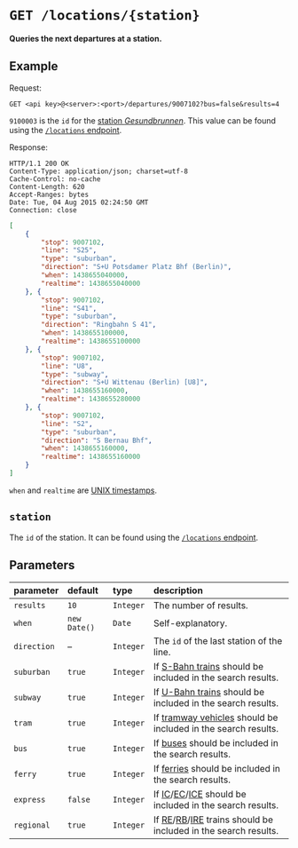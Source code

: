 # `GET /locations/{station}`

**Queries the next departures at a station.**



## Example

Request:

```http
GET <api key>@<server>:<port>/departures/9007102?bus=false&results=4
```

`9100003` is the `id` for the [station *Gesundbrunnen*](https://www.google.de/maps/place/Bahnhof+Berlin+Gesundbrunnen/@52.5487914,13.3893007,17z). This value can be found using the [`/locations` endpoint](locations.md).

Response:

```http
HTTP/1.1 200 OK
Content-Type: application/json; charset=utf-8
Cache-Control: no-cache
Content-Length: 620
Accept-Ranges: bytes
Date: Tue, 04 Aug 2015 02:24:50 GMT
Connection: close
```

```json
[
	{
		"stop": 9007102,
		"line": "S25",
		"type": "suburban",
		"direction": "S+U Potsdamer Platz Bhf (Berlin)",
		"when": 1438655040000,
		"realtime": 1438655040000
	}, {
		"stop": 9007102,
		"line": "S41",
		"type": "suburban",
		"direction": "Ringbahn S 41",
		"when": 1438655100000,
		"realtime": 1438655100000
	}, {
		"stop": 9007102,
		"line": "U8",
		"type": "subway",
		"direction": "S+U Wittenau (Berlin) [U8]",
		"when": 1438655160000,
		"realtime": 1438655280000
	}, {
		"stop": 9007102,
		"line": "S2",
		"type": "suburban",
		"direction": "S Bernau Bhf",
		"when": 1438655160000,
		"realtime": 1438655160000
	}
]
```

`when` and `realtime` are [UNIX timestamps](https://en.wikipedia.org/wiki/Unix_time#Encoding_time_as_a_number).



## `station`

The `id` of the station. It can be found using the [`/locations` endpoint](locations.md).



## Parameters

| parameter | default | type | description |
|:----------|:--------|:-----|:------------|
| `results` | `10` | `Integer` | The number of results. |
| `when` | `new Date()` | `Date` | Self-explanatory. |
| `direction` | – | `Integer` | The `id` of the last station of the line. |
| `suburban` | `true`  | `Integer` | If [S-Bahn trains](https://en.wikipedia.org/wiki/Berlin_S-Bahn) should be included in the search results. |
| `subway` | `true`  | `Integer` | If [U-Bahn trains](https://en.wikipedia.org/wiki/Berlin_U-Bahn) should be included in the search results. |
| `tram` | `true`  | `Integer` | If [tramway vehicles](https://en.wikipedia.org/wiki/Trams_in_Berlin) should be included in the search results. |
| `bus` | `true`  | `Integer` | If [buses](https://en.wikipedia.org/wiki/Bus_transport_in_Berlin) should be included in the search results. |
| `ferry` | `true`  | `Integer` | If [ferries](https://en.wikipedia.org/wiki/Ferry_transport_in_Berlin) should be included in the search results. |
| `express` | `false`  | `Integer` | If [IC](https://en.wikipedia.org/wiki/Intercity_%28Deutsche_Bahn%29)/[EC](https://en.wikipedia.org/wiki/EuroCity)/[ICE](https://en.wikipedia.org/wiki/Intercity-Express) should be included in the search results. |
| `regional` | `true`  | `Integer` | If [RE](https://en.wikipedia.org/wiki/Regional-Express)/[RB](https://en.wikipedia.org/wiki/Regionalbahn)/[IRE](https://en.wikipedia.org/wiki/Interregio-Express) trains should be included in the search results. |
